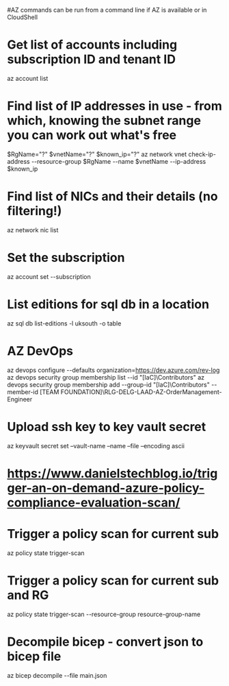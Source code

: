 #AZ commands can be run from a command line if AZ is available or in CloudShell

# Get list of accounts including subscription ID and tenant ID
az account list

# Find list of IP addresses in use - from which, knowing the subnet range you can work out what's free
$RgName="?"
$vnetName="?"
$known_ip="?"
az network vnet check-ip-address --resource-group $RgName --name $vnetName --ip-address $known_ip

# Find list of NICs and their details (no filtering!)
az network nic list 

# Set the subscription
az account set --subscription <subscription name or id>

# List editions for sql db in a location
az sql db list-editions -l uksouth -o table

# AZ DevOps
az devops configure --defaults organization=https://dev.azure.com/rev-log
az devops security group membership list --id "[IaC]\Contributors"
az devops security group membership add --group-id "[IaC]\Contributors" --member-id [TEAM FOUNDATION]\\RLG-DELG-LAAD-AZ-OrderManagement-Engineer

# Upload ssh key to key vault secret
az keyvault secret set –vault-name <name of key vault> –name <name of secret> –file <private ssh key > –encoding ascii

# https://www.danielstechblog.io/trigger-an-on-demand-azure-policy-compliance-evaluation-scan/
# Trigger a policy scan for current sub
az policy state trigger-scan
# Trigger a policy scan for current sub and RG
az policy state trigger-scan --resource-group resource-group-name

# Decompile bicep - convert json to bicep file
az bicep decompile --file main.json
